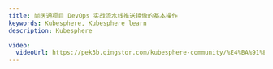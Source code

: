 ```yaml
---
title: 尚医通项目 DevOps 实战流水线推送镜像的基本操作
keywords: Kubesphere, Kubesphere learn
description: Kubesphere

video:
  videoUrl: https://pek3b.qingstor.com/kubesphere-community/%E4%BA%91%E5%8E%9F%E7%94%9F%E5%AE%9E%E6%88%98/117%E3%80%81devops-%E5%8F%AF%E8%A7%86%E5%8C%96Pipeline-%E7%AC%AC%E5%9B%9B%E6%AD%A5-%E6%8E%A8%E9%80%81%E9%95%9C%E5%83%8F-%E5%9F%BA%E7%A1%80%E6%93%8D%E4%BD%9C.mp4
---
```


